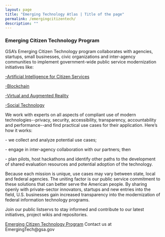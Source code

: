 ```yaml
---
layout: page
title: "Emerging Technology Atlas | Title of the page"
permalink: /emergingcitizentech/
description: ""
---
```


### Emerging Citizen Technology Program



<p>GSA’s Emerging Citizen Technology program collaborates with agencies, startups, small businesses, civic organizations and inter-agency communities to implement government-wide public service modernization initiatives like:</p>

<p><a href="https://www.gsa.gov/technology/government-it-initiatives/emerging-citizen-technology/artificial-intelligence-for-citizen-services" target="_blank">-Artificial Intelligence for Citizen Services</a></p>
<p><a href="https://www.gsa.gov/technology/government-it-initiatives/emerging-citizen-technology/blockchain" target="_blank">-Blockchain</a></p>
<p><a href="https://www.gsa.gov/technology/government-it-initiatives/emerging-citizen-technology/virtual-and-augmented-reality">-Virtual and Augmented Reality</a></p>
<p><a href="https://www.gsa.gov/technology/government-it-initiatives/emerging-citizen-technology/social-technology-socialgov">-Social Technology</a></p>

<p>We work with experts on all aspects of compliant use of modern technologies--privacy, security, accessibility, transparency, accountability and performance--and find practical use cases for their application. Here’s how it works:</p>

<p>- we collect and analyze potential use cases;</p>
<p>- engage in inter-agency collaboration with our partners; then</p>
<p>- plan pilots, host hackathons and identify other paths to the development of shared evaluation resources and potential adoption of the technology.</p>

<p>Because each mission is unique, use cases may vary between state, local and federal agencies. The uniting factor is our public service commitment to these solutions that can better serve the American people. By sharing openly with private-sector innovators, startups and new entries into the field, U.S. businesses gain increased transparency into the modernization of federal information technology programs.</p>

<p>Join our public listservs to stay informed and contribute to our latest initiatives, project wikis and repositories.</p>

<p><a href="https://www.gsa.gov/technology/government-it-initiatives/emerging-citizen-technology" target="_blank">Emerging Citizen Technology Program</a> Contact us at EmergingTech@gsa.gov</p>
